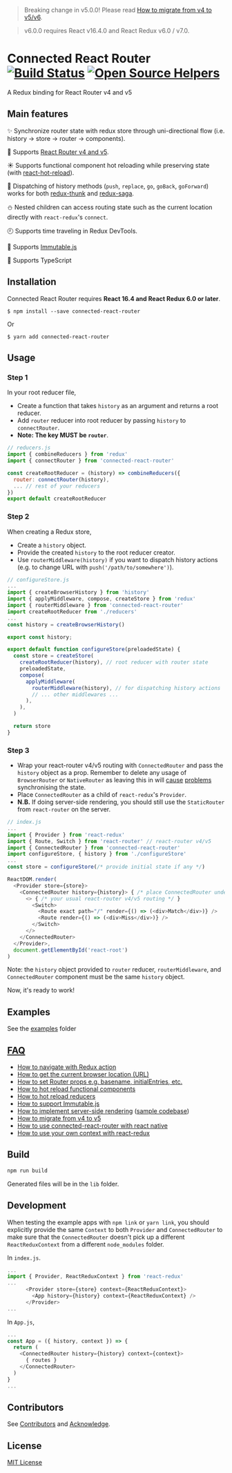 > Breaking change in v5.0.0! Please read [How to migrate from v4 to v5/v6](https://github.com/supasate/connected-react-router/blob/master/FAQ.md#how-to-migrate-from-v4-to-v5v6).

> v6.0.0 requires React v16.4.0 and React Redux v6.0 / v7.0.

Connected React Router [![Build Status](https://travis-ci.org/supasate/connected-react-router.svg?branch=master)](https://travis-ci.org/supasate/connected-react-router) [![Open Source Helpers](https://www.codetriage.com/supasate/connected-react-router/badges/users.svg)](https://www.codetriage.com/supasate/connected-react-router)
======================
A Redux binding for React Router v4 and v5

Main features
-------------
:sparkles: Synchronize router state with redux store through uni-directional flow (i.e. history -> store -> router -> components).

:gift: Supports [React Router v4 and v5](https://github.com/ReactTraining/react-router).

:sunny: Supports functional component hot reloading while preserving state (with [react-hot-reload](https://github.com/gaearon/react-hot-loader)).

:tada: Dispatching of history methods (`push`, `replace`, `go`, `goBack`, `goForward`) works for both [redux-thunk](https://github.com/gaearon/redux-thunk) and [redux-saga](https://github.com/yelouafi/redux-saga).

:snowman: Nested children can access routing state such as the current location directly with `react-redux`'s `connect`.

:clock9: Supports time traveling in Redux DevTools.

:gem: Supports [Immutable.js](https://facebook.github.io/immutable-js/)

:muscle: Supports TypeScript


Installation
-----------
Connected React Router requires **React 16.4 and React Redux 6.0 or later**.


    $ npm install --save connected-react-router

Or

    $ yarn add connected-react-router

Usage
-----
### Step 1
In your root reducer file, 
- Create a function that takes `history` as an argument and returns a root reducer.
- Add `router` reducer into root reducer by passing `history` to `connectRouter`. 
- **Note: The key MUST be `router`**.
 
```js
// reducers.js
import { combineReducers } from 'redux'
import { connectRouter } from 'connected-react-router'

const createRootReducer = (history) => combineReducers({
  router: connectRouter(history),
  ... // rest of your reducers
})
export default createRootReducer
```

### Step 2
When creating a Redux store,
- Create a `history` object.
- Provide the created `history` to the root reducer creator.
- Use `routerMiddleware(history)` if you want to dispatch history actions (e.g. to change URL with `push('/path/to/somewhere')`).


```js
// configureStore.js
...
import { createBrowserHistory } from 'history'
import { applyMiddleware, compose, createStore } from 'redux'
import { routerMiddleware } from 'connected-react-router'
import createRootReducer from './reducers'
...
const history = createBrowserHistory()

export const history;

export default function configureStore(preloadedState) {
  const store = createStore(
    createRootReducer(history), // root reducer with router state
    preloadedState,
    compose(
      applyMiddleware(
        routerMiddleware(history), // for dispatching history actions
        // ... other middlewares ...
      ),
    ),
  )

  return store
}
```

### Step 3

- Wrap your react-router v4/v5 routing with `ConnectedRouter` and pass the `history` object as a prop.  Remember to delete any usage of `BrowserRouter` or `NativeRouter` as leaving this in will [cause](https://github.com/supasate/connected-react-router/issues/230#issuecomment-461628073) [problems](https://github.com/supasate/connected-react-router/issues/230#issuecomment-476164384) synchronising the state.
- Place `ConnectedRouter` as a child of `react-redux`'s `Provider`.
- **N.B.** If doing server-side rendering, you should still use the `StaticRouter` from `react-router` on the server.

```js
// index.js
...
import { Provider } from 'react-redux'
import { Route, Switch } from 'react-router' // react-router v4/v5
import { ConnectedRouter } from 'connected-react-router'
import configureStore, { history } from './configureStore'
...
const store = configureStore(/* provide initial state if any */)

ReactDOM.render(
  <Provider store={store}>
    <ConnectedRouter history={history}> { /* place ConnectedRouter under Provider */ }
      <> { /* your usual react-router v4/v5 routing */ }
        <Switch>
          <Route exact path="/" render={() => (<div>Match</div>)} />
          <Route render={() => (<div>Miss</div>)} />
        </Switch>
      </>
    </ConnectedRouter>
  </Provider>,
  document.getElementById('react-root')
)
```
Note: the `history` object provided to `router` reducer, `routerMiddleware`, and `ConnectedRouter` component must be the same `history` object.

Now, it's ready to work!


Examples
--------
See the [examples](https://github.com/supasate/connected-react-router/tree/master/examples) folder

[FAQ](https://github.com/supasate/connected-react-router/tree/master/FAQ.md)
-----
- [How to navigate with Redux action](https://github.com/supasate/connected-react-router/tree/master/FAQ.md#how-to-navigate-with-redux-action)
- [How to get the current browser location (URL)](https://github.com/supasate/connected-react-router/tree/master/FAQ.md#how-to-get-the-current-browser-location-url)
- [How to set Router props e.g. basename, initialEntries, etc.](https://github.com/supasate/connected-react-router/tree/master/FAQ.md#how-to-set-router-props-eg-basename-initialentries-etc)
- [How to hot reload functional components](https://github.com/supasate/connected-react-router/tree/master/FAQ.md#how-to-hot-reload-functional-components)
- [How to hot reload reducers](https://github.com/supasate/connected-react-router/tree/master/FAQ.md#how-to-hot-reload-reducers)
- [How to support Immutable.js](https://github.com/supasate/connected-react-router/tree/master/FAQ.md#how-to-support-immutablejs)
- [How to implement server-side rendering](https://medium.com/@cereallarceny/server-side-rendering-in-create-react-app-with-all-the-goodies-without-ejecting-4c889d7db25e) ([sample codebase](https://github.com/cereallarceny/cra-ssr))
- [How to migrate from v4 to v5](https://github.com/supasate/connected-react-router/tree/master/FAQ.md#how-to-migrate-from-v4-to-v5)
- [How to use connected-react-router with react native](./FAQ.md#how-to-use-connected-react-router-with-react-native)
- [How to use your own context with react-redux](https://github.com/supasate/connected-react-router/tree/master/FAQ.md#how-to-use-your-own-context-with-react-redux)

Build
-----
```bash
npm run build
```
Generated files will be in the `lib` folder.

Development
-----------
When testing the example apps with `npm link` or `yarn link`, you should explicitly provide the same `Context` to both `Provider` and `ConnectedRouter` to make sure that the `ConnectedRouter` doesn't pick up a different `ReactReduxContext` from a different `node_modules` folder.

In `index.js`.
```js
...
import { Provider, ReactReduxContext } from 'react-redux'
...
      <Provider store={store} context={ReactReduxContext}>
        <App history={history} context={ReactReduxContext} />
      </Provider>
...
```

In `App.js`,
```js
...
const App = ({ history, context }) => {
  return (
    <ConnectedRouter history={history} context={context}>
      { routes }
    </ConnectedRouter>
  )
}
...
```

Contributors
------------
See [Contributors](https://github.com/supasate/connected-react-router/graphs/contributors) and [Acknowledge](https://github.com/supasate/connected-react-router/blob/master/ACKNOWLEDGE.md).

License
-------
[MIT License](https://github.com/supasate/connected-react-router/blob/master/LICENSE.md)

